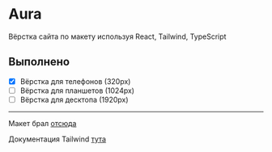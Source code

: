 # Aura

Вёрстка сайта по макету используя React, Tailwind, TypeScript

## Выполнено

- [X] Вёрстка для телефонов (320px)
- [ ] Вёрстка для планшетов (1024px)
- [ ] Вёрстка для десктопа (1920px)

----

Макет брал [отсюда](https://verstaem.online/projects/aura/)

Документация Tailwind [тута](https://tailwindcss.ru/docs/installation/using-vite)
